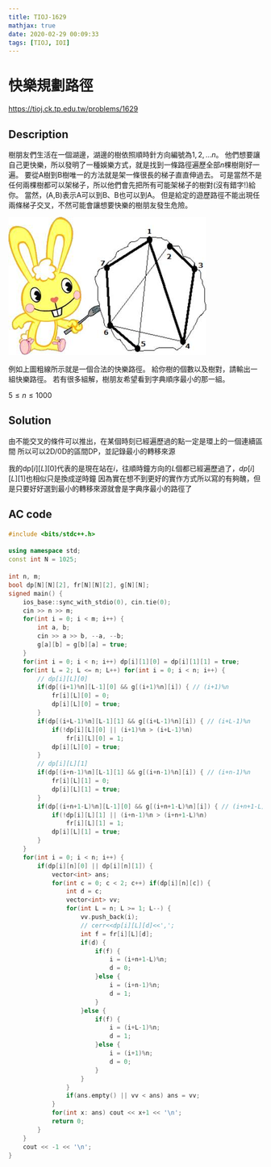 ```yaml
---
title: TIOJ-1629
mathjax: true
date: 2020-02-29 00:09:33
tags: [TIOJ, IOI]
---
```

# 快樂規劃路徑

https://tioj.ck.tp.edu.tw/problems/1629

## Description
樹朋友們生活在一個湖邊，湖邊的樹依照順時針方向編號為$1, 2, \dots n$。
他們想要讓自己更快樂，所以發明了一種娛樂方式，就是找到一條路徑遍歷全部$n$棵樹剛好一遍。
要從A樹到B樹唯一的方法就是架一條很長的梯子直直伸過去。
可是當然不是任何兩棵樹都可以架梯子，所以他們會先把所有可能架梯子的樹對(沒有錯字!)給你。
當然，(A,B)表示A可以到B、B也可以到A。
但是給定的遊歷路徑不能出現任兩條梯子交叉，不然可能會讓想要快樂的樹朋友發生危險。

![404 QQ](description.jpg)

例如上圖粗線所示就是一個合法的快樂路徑。
給你樹的個數以及樹對，請輸出一組快樂路徑。
若有很多組解，樹朋友希望看到字典順序最小的那一組。

$5 \leq n \leq 1000$

## Solution
由不能交叉的條件可以推出，在某個時刻已經遍歷過的點一定是環上的一個連續區間
所以可以2D/0D的區間DP，並記錄最小的轉移來源

我的dp$[i][L][0]$代表的是現在站在$i$，往順時鐘方向的$L$個都已經遍歷過了，$dp[i][L][1]$也相似只是換成逆時鐘
因為實在想不到更好的實作方式所以寫的有夠醜，但是只要好好選到最小的轉移來源就會是字典序最小的路徑了

## AC code
``` cpp
#include <bits/stdc++.h>

using namespace std;
const int N = 1025;

int n, m;
bool dp[N][N][2], fr[N][N][2], g[N][N];
signed main() {
    ios_base::sync_with_stdio(0), cin.tie(0);
    cin >> n >> m;
    for(int i = 0; i < m; i++) {
        int a, b;
        cin >> a >> b, --a, --b;
        g[a][b] = g[b][a] = true;
    }
    for(int i = 0; i < n; i++) dp[i][1][0] = dp[i][1][1] = true;
    for(int L = 2; L <= n; L++) for(int i = 0; i < n; i++) {
        // dp[i][L][0]
        if(dp[(i+1)%n][L-1][0] && g[(i+1)%n][i]) { // (i+1)%n
            fr[i][L][0] = 0;
            dp[i][L][0] = true;
        }
        if(dp[(i+L-1)%n][L-1][1] && g[(i+L-1)%n][i]) { // (i+L-1)%n
            if(!dp[i][L][0] || (i+1)%n > (i+L-1)%n)
                fr[i][L][0] = 1;
            dp[i][L][0] = true;
        }
        // dp[i][L][1]
        if(dp[(i+n-1)%n][L-1][1] && g[(i+n-1)%n][i]) { // (i+n-1)%n
            fr[i][L][1] = 0;
            dp[i][L][1] = true;
        }
        if(dp[(i+n+1-L)%n][L-1][0] && g[(i+n+1-L)%n][i]) { // (i+n+1-L)%n
            if(!dp[i][L][1] || (i+n-1)%n > (i+n+1-L)%n)
                fr[i][L][1] = 1;
            dp[i][L][1] = true;
        }
    }
    for(int i = 0; i < n; i++) {
        if(dp[i][n][0] || dp[i][n][1]) {
            vector<int> ans;
            for(int c = 0; c < 2; c++) if(dp[i][n][c]) {
                int d = c;
                vector<int> vv;
                for(int L = n; L >= 1; L--) {
                    vv.push_back(i);
                    // cerr<<dp[i][L][d]<<',';
                    int f = fr[i][L][d];
                    if(d) {
                        if(f) {
                            i = (i+n+1-L)%n;
                            d = 0;
                        }else {
                            i = (i+n-1)%n;
                            d = 1;
                        }
                    }else {
                        if(f) {
                            i = (i+L-1)%n;
                            d = 1;
                        }else {
                            i = (i+1)%n;
                            d = 0;
                        }
                    }
                }
                if(ans.empty() || vv < ans) ans = vv;
            }
            for(int x: ans) cout << x+1 << '\n';
            return 0;
        }
    }
    cout << -1 << '\n';
}
```